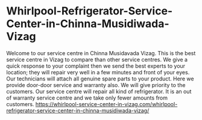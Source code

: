 # Whirlpool-Refrigerator-Service-Center-in-Chinna-Musidiwada-Vizag
Welcome to our service centre in Chinna Musidavada Vizag. This is the best service centre in Vizag to compare than other service centres. We give a quick response to your complaint then we send the best experts to your location; they will repair very well in a few minutes and front of your eyes. Our technicians will attach all genuine spare parts to your product. Here we provide door-door service and warranty also. We will give priority to the customers. Our service centre will repair all kind of refrigerator. It is an out of warranty service centre and we take only fewer amounts from customers.   https://whirlpool-service-center-in-vizag.com/whirlpool-refrigerator-service-center-in-chinna-musidiwada-vizag/
